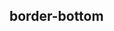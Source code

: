 ## border-bottom


<!-- CSSJSON.border-bottom.description -->

<!-- CSSJSON.border-bottom.syntax -->

<!-- CSSJSON.border-bottom.values -->

<!-- CSSJSON.border-bottom.defaultValue -->

<!-- CSSJSON.border-bottom.unixTags -->

<!-- CSSJSON.border-bottom.compatibility -->

<!-- CSSJSON.border-bottom.reference -->
